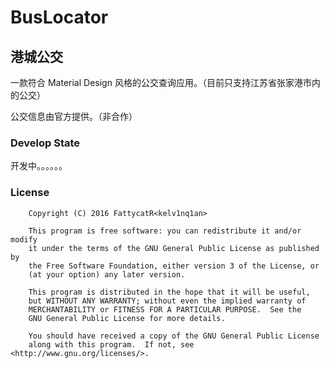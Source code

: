 # BusLocator
## 港城公交

一款符合 Material Design 风格的公交查询应用。（目前只支持江苏省张家港市内的公交）

公交信息由官方提供。（非合作）

### Develop State
开发中。。。。。。

### License

```
    Copyright (C) 2016 FattycatR<kelv1nq1an>
 
    This program is free software: you can redistribute it and/or modify
    it under the terms of the GNU General Public License as published by
    the Free Software Foundation, either version 3 of the License, or
    (at your option) any later version.

    This program is distributed in the hope that it will be useful,
    but WITHOUT ANY WARRANTY; without even the implied warranty of
    MERCHANTABILITY or FITNESS FOR A PARTICULAR PURPOSE.  See the
    GNU General Public License for more details.

    You should have received a copy of the GNU General Public License
    along with this program.  If not, see <http://www.gnu.org/licenses/>.

```